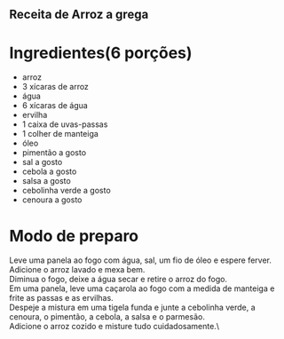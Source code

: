 ## Receita de Arroz a grega

# Ingredientes(6 porções)
- arroz
- 3 xícaras de arroz 
- água
- 6 xícaras de água
- ervilha
- 1 caixa de uvas-passas
- 1 colher de manteiga
- óleo
- pimentão a gosto
- sal a gosto
- cebola a gosto
- salsa a gosto
- cebolinha verde a gosto
- cenoura a gosto

# Modo de preparo
Leve uma panela ao fogo com água, sal, um fio de óleo e espere ferver.\
Adicione o arroz lavado e mexa bem.\
Diminua o fogo, deixe a água secar e retire o arroz do fogo.\
Em uma panela, leve uma caçarola ao fogo com a medida de manteiga e frite as passas e as ervilhas.\
Despeje a mistura em uma tigela funda e junte a cebolinha verde, a cenoura, o pimentão, a cebola, a salsa e o parmesão.\
Adicione o arroz cozido e misture tudo cuidadosamente.\